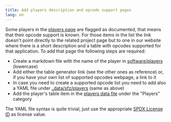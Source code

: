 ```yaml
---
title: Add players description and opcode support pages
lang: en
---
```

Some players in the [players page] are flagged as documented, that means that
their opcode support is known. For those items in the list the link doesn't
point directly to the related project page but to one in our website where there
is a short description and a table with opcodes supported for that application.
To add that page the following steps are required:

- Create a markdown file with the name of the player in [software/players] (lowercase)
- Add either the table generator link (see the other ones as reference) or, if
  you have your own list of supported opcodes webpage, a link to it
- In case you need to create a supported opcode list you need to add also a
  YAML file under [_data/sfz/players] (same as above)
- Add the player's table item in the [players data file] under the "Players"
  category

The YAML file syntax is quite trivial, just use the appropriate [SPDX License ID]
as license value.

[players page]:      {{site.repository.url}}/tree/{{site.repository.name}}/software/players.md
[software/players]:  {{site.repository.url}}/tree/{{site.repository.name}}/software/players/
[_data/sfz/players]: {{site.repository.url}}/tree/{{site.repository.name}}/_data/sfz/players/
[SPDX License ID]:   https://spdx.org/licenses/
[players data file]: {{site.repository.url}}/tree/{{site.repository.name}}/_data/sfz/software.yml
